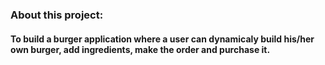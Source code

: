 ### About this project:
#### To build a burger application where a user can dynamicaly build his/her own burger, add ingredients, make the order and purchase it.

